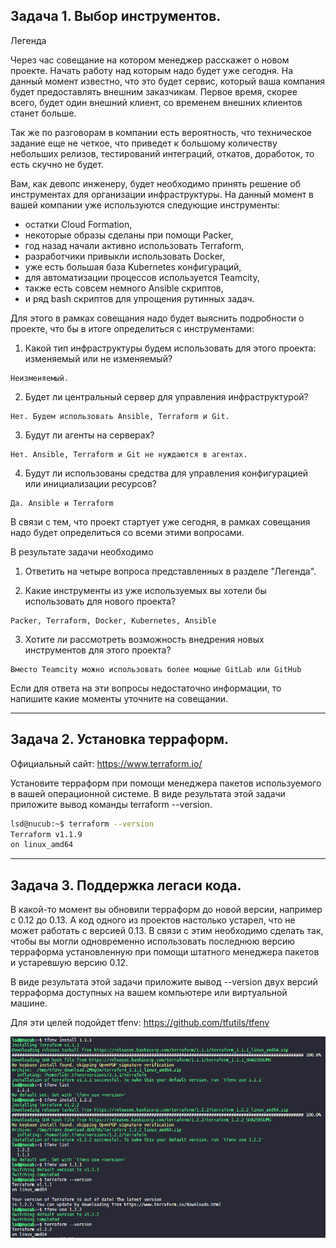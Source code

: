 ##  Задача 1. Выбор инструментов.

Легенда

Через час совещание на котором менеджер расскажет о новом проекте. Начать работу над которым надо будет уже сегодня. На данный момент известно, что это будет сервис, который ваша компания будет предоставлять внешним заказчикам. Первое время, скорее всего, будет один внешний клиент, со временем внешних клиентов станет больше.

Так же по разговорам в компании есть вероятность, что техническое задание еще не четкое, что приведет к большому количеству небольших релизов, тестирований интеграций, откатов, доработок, то есть скучно не будет.

Вам, как девопс инженеру, будет необходимо принять решение об инструментах для организации инфраструктуры. На данный момент в вашей компании уже используются следующие инструменты:

- остатки Сloud Formation,
- некоторые образы сделаны при помощи Packer,
- год назад начали активно использовать Terraform,
- разработчики привыкли использовать Docker,
- уже есть большая база Kubernetes конфигураций,
- для автоматизации процессов используется Teamcity,
- также есть совсем немного Ansible скриптов,
- и ряд bash скриптов для упрощения рутинных задач.

Для этого в рамках совещания надо будет выяснить подробности о проекте, что бы в итоге определиться с инструментами:

1. Какой тип инфраструктуры будем использовать для этого проекта: изменяемый или не изменяемый?

```
Неизменяемый.
```

2. Будет ли центральный сервер для управления инфраструктурой?

```
Нет. Будем использовать Ansible, Terraform и Git.
```

3. Будут ли агенты на серверах?

```
Нет. Ansible, Terraform и Git не нуждаются в агентах.
```

4. Будут ли использованы средства для управления конфигурацией или инициализации ресурсов?

```
Да. Ansible и Terraform
```

В связи с тем, что проект стартует уже сегодня, в рамках совещания надо будет определиться со всеми этими вопросами.

В результате задачи необходимо

1. Ответить на четыре вопроса представленных в разделе "Легенда".

2. Какие инструменты из уже используемых вы хотели бы использовать для нового проекта?

```
Packer, Terraform, Docker, Kubernetes, Ansible
```

3. Хотите ли рассмотреть возможность внедрения новых инструментов для этого проекта?

```
Вместо Teamcity можно использовать более мощные GitLab или GitHub
```

Если для ответа на эти вопросы недостаточно информации, то напишите какие моменты уточните на совещании.

___

##  Задача 2. Установка терраформ.

Официальный сайт: https://www.terraform.io/

Установите терраформ при помощи менеджера пакетов используемого в вашей операционной системе. В виде результата этой задачи приложите вывод команды terraform --version.

```bash
lsd@nucub:~$ terraform --version
Terraform v1.1.9
on linux_amd64
```

___

##  Задача 3. Поддержка легаси кода.

В какой-то момент вы обновили терраформ до новой версии, например с 0.12 до 0.13. А код одного из проектов настолько устарел, что не может работать с версией 0.13. В связи с этим необходимо сделать так, чтобы вы могли одновременно использовать последнюю версию терраформа установленную при помощи штатного менеджера пакетов и устаревшую версию 0.12.

В виде результата этой задачи приложите вывод --version двух версий терраформа доступных на вашем компьютере или виртуальной машине.

Для эти целей подойдет tfenv: https://github.com/tfutils/tfenv

<p align="left">
  <img src="./pic/7.1_terraform.png">
</p>